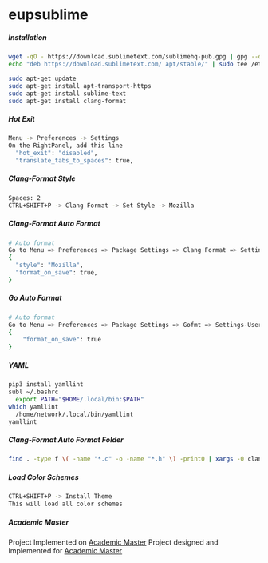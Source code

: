 # eupsublime

##### Installation

```bash
wget -qO - https://download.sublimetext.com/sublimehq-pub.gpg | gpg --dearmor | sudo tee /etc/apt/trusted.gpg.d/sublimehq-archive.gpg > /dev/null
echo "deb https://download.sublimetext.com/ apt/stable/" | sudo tee /etc/apt/sources.list.d/sublime-text.list

sudo apt-get update
sudo apt-get install apt-transport-https
sudo apt-get install sublime-text
sudo apt-get install clang-format
```

##### Hot Exit

```bash
Menu -> Preferences -> Settings
On the RightPanel, add this line
  "hot_exit": "disabled",
  "translate_tabs_to_spaces": true,
```
##### Clang-Format Style

```bash
Spaces: 2
CTRL+SHIFT+P -> Clang Format -> Set Style -> Mozilla
```

##### Clang-Format Auto Format

```bash
# Auto format
Go to Menu => Preferences => Package Settings => Clang Format => Settings-User
{
  "style": "Mozilla",
  "format_on_save": true,
}
```

##### Go Auto Format

```bash
# Auto format
Go to Menu => Preferences => Package Settings => Gofmt => Settings-User
{
    "format_on_save": true
}
```


##### YAML

```bash
pip3 install yamllint
subl ~/.bashrc
  export PATH="$HOME/.local/bin:$PATH"
which yamllint
  /home/network/.local/bin/yamllint
yamllint
```

##### Clang-Format Auto Format Folder

```bash
find . -type f \( -name "*.c" -o -name "*.h" \) -print0 | xargs -0 clang-format -style=Mozilla -i
```

##### Load Color Schemes

```bash
CTRL+SHIFT+P -> Install Theme
This will load all color schemes
```

##### Academic Master

Project Implemented on [Academic Master](https://academic-master.com/)
Project designed and Implemented for [Academic Master](https://academic-master.com/)

